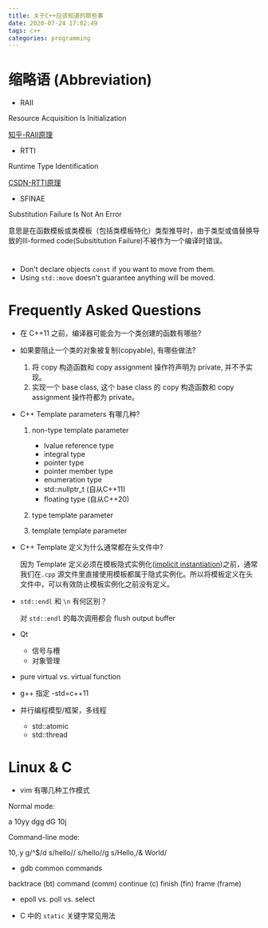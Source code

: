 ```yaml
---
title: 关于C++应该知道的那些事
date: 2020-07-24 17:02:49
tags: c++
categories: programming
---
```


# 缩略语 (Abbreviation)

- RAII

Resource Acquisition Is Initialization

[知乎-RAII原理](https://zhuanlan.zhihu.com/p/34660259)

<!--more-->

- RTTI

Runtime Type Identification

[CSDN-RTTI原理](https://blog.csdn.net/ljianhui/article/details/46487951)

- SFINAE

Substitution Failure Is Not An Error

意思是在函数模板或类模板（包括类模板特化）类型推导时，由于类型或值替换导致的Ill-formed code(Subsititution Failure)不被作为一个编译时错误。

# 

- Don't declare objects `const` if you want to move from them.
- Using `std::move` doesn't guarantee anything will be moved.

# Frequently Asked Questions

- 在 C++11 之前，编译器可能会为一个类创建的函数有哪些?

- 如果要阻止一个类的对象被复制(copyable), 有哪些做法?

    1. 将 copy 构造函数和 copy assignment 操作符声明为 private, 并不予实现。
    2. 实现一个 base class, 这个 base class 的 copy 构造函数和 copy assignment 操作符都为 private。

- C++ Template parameters 有哪几种?

    1. non-type template parameter

        - lvalue reference type
        - integral type
        - pointer type
        - pointer member type
        - enumeration type
        - std::nullptr_t (自从C++11)
        - floating type (自从C++20)

    2. type template parameter
    3. template template parameter

- C++ Template 定义为什么通常都在头文件中?

    因为 Template 定义必须在模板隐式实例化([implicit instantiation](https://lucmann.github.io/p/cpp-template/))之前，通常我们在`.cpp` 源文件里直接使用模板都属于隐式实例化。所以将模板定义在头文件中，可以有效防止模板实例化之前没有定义。

- `std::endl` 和 `\n` 有何区别？

    对 `std::endl` 的每次调用都会 flush output buffer

- Qt

    - 信号与槽
    - 对象管理

- pure virtual vs. virtual function

- g++ 指定 -std=c++11

- 并行编程模型/框架，多线程

    - std::atomic
    - std::thread


# Linux & C

- vim 有哪几种工作模式

Normal mode:

a
10yy
dgg
dG
10j

Command-line mode:

10,.y
g/^$/d
s/hello//
s/hello//g
s/Hello,/& World/

- gdb common commands

backtrace (bt)
command (comm)
continue (c)
finish (fin)
frame (frame)

- epoll vs. poll vs. select

- C 中的 `static` 关键字常见用法

